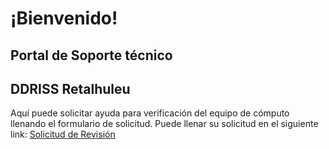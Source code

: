 # ¡Bienvenido!
## Portal de Soporte técnico 
## DDRISS Retalhuleu

Aquí puede solicitar ayuda para verificación del equipo de cómputo llenando el formulario de solicitud. Puede llenar su solicitud en el siguiente link:
[Solicitud de Revisión](https://services.tochat.be/es/api/business/send/fa0f8d54-b833-46cf-b867-54efb4ac6da4)
